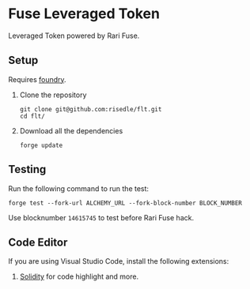 # Fuse Leveraged Token

Leveraged Token powered by Rari Fuse.

## Setup

Requires [foundry](https://github.com/gakonst/foundry#installation).

1. Clone the repository
   ```
   git clone git@github.com:risedle/flt.git
   cd flt/
   ```
2. Download all the dependencies
   ```
   forge update
   ```

## Testing

Run the following command to run the test:

    forge test --fork-url ALCHEMY_URL --fork-block-number BLOCK_NUMBER

Use blocknumber `14615745` to test before Rari Fuse hack.

## Code Editor

If you are using Visual Studio Code, install the following extensions:

1. [Solidity](https://marketplace.visualstudio.com/items?itemName=JuanBlanco.solidity)
   for code highlight and more.
